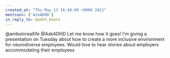 ```yaml
---
created_at: "Thu May 13 16:48:09 +0000 2021"
mentions: ['AskADHD']
in_reply_to: @adhd_beans
---
```


@amboinreallife @AskADHD Let me know how it goes! I'm giving a presentation on Tuesday about how to create a more inclusive environment for neurodiverse employees. Would love to hear stories about employers accommodating their employees